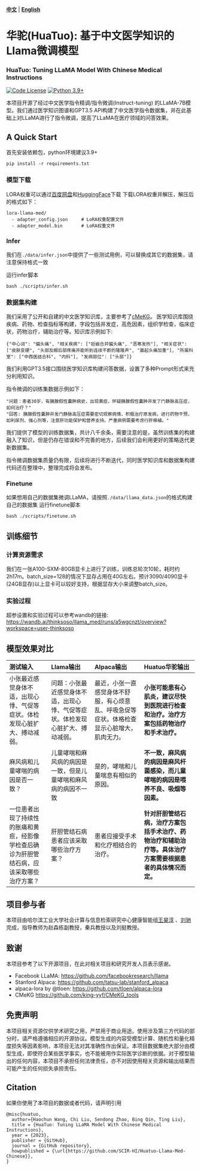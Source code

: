 [**中文**](./README.md) | [**English**](./README_EN.md)

# 华驼(HuaTuo): 基于中文医学知识的Llama微调模型
### HuaTuo: Tuning LLaMA Model With Chinese Medical Instructions
[![Code License](https://img.shields.io/badge/Code%20License-Apache_2.0-green.svg)](https://github.com/SCIR-HI/Huatuo-Llama-Med-Chinese/blob/main/LICENSE) 
[![Python 3.9+](https://img.shields.io/badge/python-3.9+-blue.svg)](https://www.python.org/downloads/release/python-390/)


本项目开源了经过中文医学指令精调/指令微调(Instruct-tuning) 的LLaMA-7B模型。我们通过医学知识图谱和GPT3.5 API构建了中文医学指令数据集，并在此基础上对LLaMA进行了指令微调，提高了LLaMA在医疗领域的问答效果。


## A Quick Start
首先安装依赖包，python环境建议3.9+

```
pip install -r requirements.txt
```
### 模型下载
LORA权重可以通过[百度网盘](https://pan.baidu.com/s/1jih-pEr6jzEa6n2u6sUMOg?pwd=jjpf)和[HuggingFace](https://huggingface.co/thinksoso/lora-llama-med)下载
下载LORA权重并解压，解压后的格式如下：

```
lora-llama-med/
  - adapter_config.json		# LoRA权重配置文件
  - adapter_model.bin		# LoRA权重文件
```

### Infer
我们在`./data/infer.json`中提供了一些测试用例，可以替换成其它的数据集，请注意保持格式一致


运行infer脚本

```
bash ./scripts/infer.sh
```

### 数据集构建
我们采用了公开和自建的中文医学知识库，主要参考了[cMeKG](https://github.com/king-yyf/CMeKG_tools)。
医学知识库围绕疾病、药物、检查指标等构建，字段包括并发症，高危因素，组织学检查，临床症状，药物治疗，辅助治疗等。知识库示例如下:

```
{"中心词": "偏头痛", "相关疾病": ["妊娠合并偏头痛", "恶寒发热"], "相关症状": ["皮肤变硬", "头部及眼后部疼痛并能听到连续不断的隆隆声", "晨起头痛加重"], "所属科室": ["中西医结合科", "内科"], "发病部位": ["头部"]}
```
我们利用GPT3.5接口围绕医学知识库构建问答数据，设置了多种Prompt形式来充分利用知识。

指令微调的训练集数据示例如下：

```
"问题：患者30岁，有胰腺假性囊肿病史，出现黄疸，怀疑胰腺假性囊肿并发了门静脉高压症，如何治疗？"
"回答: 胰腺假性囊肿并发门静脉高压症需要密切观察病情，积极治疗原发病，进行药物干预，如利尿剂、强心剂等，注意肝功能保护和营养支持。严重病例需要考虑行肝移植。"
```
我们提供了模型的训练数据集，共计八千余条，需要注意的是，虽然训练集的构建融入了知识，但是仍存在错误和不完善的地方，后续我们会利用更好的策略迭代更新数据集。

指令微调数据集质量仍有限，后续将进行不断迭代，同时医学知识库和数据集构建代码还在整理中，整理完成将会发布。


### Finetune
如果想用自己的数据集微调LLaMA，请按照`./data/llama_data.json`的格式构建自己的数据集
运行finetune脚本
```
bash ./scripts/finetune.sh
```



## 训练细节
### 计算资源需求
我们在一张A100-SXM-80GB显卡上进行了训练，训练总轮次10轮，耗时约2h17m。batch_size=128的情况下显存占用在40G左右。预计3090/4090显卡(24GB显存)以上显卡可以较好支持，根据显存大小来调整batch_size。

### 实验过程
超参设置和实验过程可以参考wandb的链接:
https://wandb.ai/thinksoso/llama_med/runs/a5wgcnzt/overview?workspace=user-thinksoso

## 模型效果对比

| 测试输入 | Llama输出  | Alpaca输出 | Huatuo华驼输出
|:------------- |:---------------| :-------------|:-------------|
|小张最近感觉身体不适，出现心悸、气促等症状。体检发现心脏扩大、搏动减弱。|问题：小张最近感觉身体不适，出现心悸、气促等症状。体检发现心脏扩大、搏动减弱。| 最近，小张一直感觉身体不舒服，有心烦意乱、呼吸急促等症状。体格检查显示心脏增大，肌肉无力。|**小张可能患有心肌炎，建议尽快到医院进行检查和治疗。治疗方案包括药物治疗和手术治疗。**|
|麻风病和儿童哮喘的病因是否一致？|儿童哮喘和麻风病的病因是一致，但是儿童哮喘和麻风病的病因不一致|是的，哮喘和儿童喘息有相似的原因。| **不一致，麻风病的病因是麻风杆菌感染，而儿童哮喘的病因是喂养不良、吸烟等因素。**|
|一位患者出现了持续性的胀痛和黄疸，经影像学检查后确诊为肝胆管结石病，应该采取哪些治疗方案？|肝胆管结石病患者应该采取哪些治疗方案？|患者应接受手术和化疗相结合的治疗。| **针对肝胆管结石病，治疗方案包括手术治疗、药物治疗和辅助治疗等。具体治疗方案需要根据患者的具体情况而定。**|

## 项目参与者
本项目由哈尔滨工业大学社会计算与信息检索研究中心健康智能组[王昊淳](https://github.com/s65b40) 、[刘驰](https://github.com/thinksoso)完成，指导教师为赵森栋副教授，秦兵教授以及刘挺教授。 


## 致谢

本项目参考了以下开源项目，在此对相关项目和研究开发人员表示感谢。

- Facebook LLaMA: https://github.com/facebookresearch/llama
- Stanford Alpaca: https://github.com/tatsu-lab/stanford_alpaca
- alpaca-lora by @tloen: https://github.com/tloen/alpaca-lora
- CMeKG https://github.com/king-yyf/CMeKG_tools

## 免责声明
本项目相关资源仅供学术研究之用，严禁用于商业用途。使用涉及第三方代码的部分时，请严格遵循相应的开源协议。模型生成的内容受模型计算、随机性和量化精度损失等因素影响，本项目无法对其准确性作出保证。本项目数据集绝大部分由模型生成，即使符合某些医学事实，也不能被用作实际医学诊断的依据。对于模型输出的任何内容，本项目不承担任何法律责任，亦不对因使用相关资源和输出结果而可能产生的任何损失承担责任。

## Citation
如果你使用了本项目的数据或者代码，请声明引用

```
@misc{huatuo,
  author={Haochun Wang, Chi Liu, Sendong Zhao, Bing Qin, Ting Liu},
  title = {HuaTuo: Tuning LLaMA Model With Chinese Medical Instructions},
  year = {2023},
  publisher = {GitHub},
  journal = {GitHub repository},
  howpublished = {\url{https://github.com/SCIR-HI/Huatuo-Llama-Med-Chinese}},
}
```
